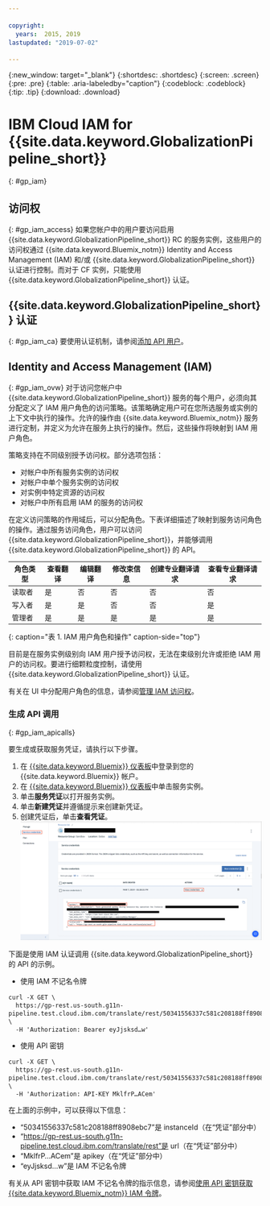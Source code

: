 ```yaml
---

copyright:
  years:  2015, 2019
lastupdated: "2019-07-02"

---
```


{:new_window: target="_blank"}
{:shortdesc: .shortdesc}
{:screen: .screen}
{:pre: .pre}
{:table: .aria-labeledby="caption"}
{:codeblock: .codeblock}
{:tip: .tip}
{:download: .download}


# IBM Cloud IAM for {{site.data.keyword.GlobalizationPipeline_short}}
{: #gp_iam}

## 访问权
{: #gp_iam_access}
如果您帐户中的用户要访问启用 {{site.data.keyword.GlobalizationPipeline_short}} RC 的服务实例，这些用户的访问权通过 {{site.data.keyword.Bluemix_notm}} Identity and Access Management (IAM) 和/或 {{site.data.keyword.GlobalizationPipeline_short}} 认证进行控制。而对于 CF 实例，只能使用 {{site.data.keyword.GlobalizationPipeline_short}} 认证。

## {{site.data.keyword.GlobalizationPipeline_short}} 认证
{: #gp_iam_ca}
要使用认证机制，请参阅[添加 API 用户](/docs/services/GlobalizationPipeline/managetranslations.html#adduser)。


## Identity and Access Management (IAM)
{: #gp_iam_ovw}
对于访问您帐户中 {{site.data.keyword.GlobalizationPipeline_short}} 服务的每个用户，必须向其分配定义了 IAM 用户角色的访问策略。该策略确定用户可在您所选服务或实例的上下文中执行的操作。允许的操作由 {{site.data.keyword.Bluemix_notm}} 服务进行定制，并定义为允许在服务上执行的操作。然后，这些操作将映射到 IAM 用户角色。

策略支持在不同级别授予访问权。部分选项包括：

* 对帐户中所有服务实例的访问权
* 对帐户中单个服务实例的访问权
* 对实例中特定资源的访问权
* 对帐户中所有启用 IAM 的服务的访问权

在定义访问策略的作用域后，可以分配角色。下表详细描述了映射到服务访问角色的操作。通过服务访问角色，用户可以访问 {{site.data.keyword.GlobalizationPipeline_short}}，并能够调用 {{site.data.keyword.GlobalizationPipeline_short}} 的 API。

|**角色类型**|**查看翻译**|**编辑翻译**|**修改束信息**|**创建专业翻译请求**|**查看专业翻译请求**|
|---------------|-----------------------|-----------------------|-------------------------------|----------------------------------------------|--------------------------------------------|
|读取者|是|否|否|否|否|
|写入者|是|是|否|否|是|
|管理者|是|是|是|是|是|
{: caption="表 1. IAM 用户角色和操作" caption-side="top"}

目前是在服务实例级别向 IAM 用户授予访问权，无法在束级别允许或拒绝 IAM 用户的访问权。要进行细颗粒度控制，请使用 {{site.data.keyword.GlobalizationPipeline_short}} 认证。

有关在 UI 中分配用户角色的信息，请参阅[管理 IAM 访问权](/docs/iam?topic=iam-iammanidaccser)。

### 生成 API 调用
{: #gp_iam_apicalls}

要生成或获取服务凭证，请执行以下步骤。
1. 在 [{{site.data.keyword.Bluemix}} 仪表板](https://cloud.ibm.com/)中登录到您的 {{site.data.keyword.Bluemix}} 帐户。
2. 在 [{{site.data.keyword.Bluemix}} 仪表板](https://cloud.ibm.com/)中单击服务实例。
3. 单击**服务凭证**以打开服务实例。
4. 单击**新建凭证**并遵循提示来创建新凭证。
5. 创建凭证后，单击**查看凭证**。![屏幕快照显示了有关样本 API 密钥的信息。](images/gp_iam_apicalls.gif)

下面是使用 IAM 认证调用 {{site.data.keyword.GlobalizationPipeline_short}} 的 API 的示例。

* 使用 IAM 不记名令牌
```
curl -X GET \
  https://gp-rest.us-south.g11n-pipeline.test.cloud.ibm.com/translate/rest/50341556337c581c208188ff8908ebc7/v2/bundles \
  -H 'Authorization: Bearer eyJjsksd…w'
```

* 使用 API 密钥
```
curl -X GET \
  https://gp-rest.us-south.g11n-pipeline.test.cloud.ibm.com/translate/rest/50341556337c581c208188ff8908ebc7/v2/bundles \
  -H 'Authorization: API-KEY MklfrP…ACem'
```
在上面的示例中，可以获得以下信息：
* “50341556337c581c208188ff8908ebc7”是 instanceId（在“凭证”部分中）
* “https://gp-rest.us-south.g11n-pipeline.test.cloud.ibm.com/translate/rest”是 url（在“凭证”部分中）
* “MklfrP…ACem”是 apikey（在“凭证”部分中）
* “eyJjsksd…w”是 IAM 不记名令牌

有关从 API 密钥中获取 IAM 不记名令牌的指示信息，请参阅[使用 API 密钥获取 {{site.data.keyword.Bluemix_notm}} IAM 令牌](/docs/iam?topic=iam-iamtoken_from_apikey#iamtoken_from_apikey)。
